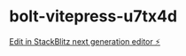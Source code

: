 # bolt-vitepress-u7tx4d

[Edit in StackBlitz next generation editor ⚡️](https://stackblitz.com/~/github.com/rezapex/bolt-vitepress-u7tx4d)